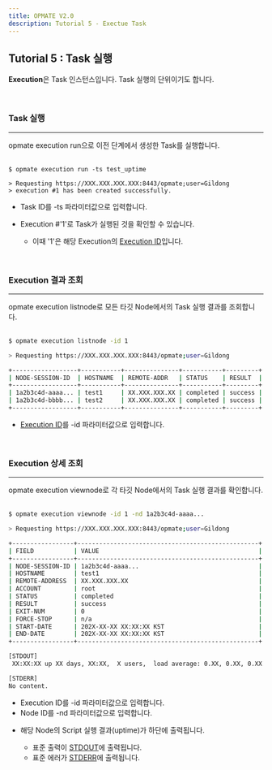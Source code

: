 ```yaml
---
title: OPMATE V2.0
description: Tutorial 5 - Exectue Task
---
```


## Tutorial 5 : Task 실행

**Execution**은 Task 인스턴스입니다. Task 실행의 단위이기도 합니다.

<br>

### Task 실행
- - -

<div><inline>opmate execution run</inline>으로 이전 단계에서 생성한 Task를 실행합니다.</div>

<br>

```
$ opmate execution run -ts test_uptime

> Requesting https://XXX.XXX.XXX.XXX:8443/opmate;user=Gildong
> execution #1 has been created successfully.
```

- <div>Task ID를 <inline>-ts</inline> 파라미터값으로 입력합니다.</div>

- Execution #'1'로 Task가 실행된 것을 확인할 수 있습니다. 
    - 이때 '1'은 해당 Execution의 <u>Execution ID</u>입니다.

<br>

### Execution 결과 조회
- - -

<div><inline>opmate execution listnode</inline>로 모든 타깃 Node에서의 Task 실행 결과를 조회합니다.</div>

<br>

```bash
$ opmate execution listnode -id 1

> Requesting https://XXX.XXX.XXX.XXX:8443/opmate;user=Gildong

+------------------+-----------+---------------+-----------+---------+
| NODE-SESSION-ID  | HOSTNAME  | REMOTE-ADDR   | STATUS    | RESULT  |
+------------------+-----------+---------------+-----------+---------+
| 1a2b3c4d-aaaa... | test1     | XX.XXX.XXX.XX | completed | success |
| 1a2b3c4d-bbbb... | test2     | XX.XXX.XXX.XX | completed | success |
+------------------+-----------+---------------+-----------+---------+
```

- <div><u>Execution ID</u>를 <inline>-id</inline> 파라미터값으로 입력합니다.</div>

<br>

### Execution 상세 조회
- - -

<div><inline>opmate execution viewnode</inline>로 각 타깃 Node에서의 Task 실행 결과를 확인합니다.</div>

<br>

```bash
$ opmate execution viewnode -id 1 -nd 1a2b3c4d-aaaa...

> Requesting https://XXX.XXX.XXX.XXX:8443/opmate;user=Gildong

+-----------------+--------------------------------------------------+
| FIELD           | VALUE                                            |
+-----------------+--------------------------------------------------+
| NODE-SESSION-ID | 1a2b3c4d-aaaa...                                 |
| HOSTNAME        | test1                                            |
| REMOTE-ADDRESS  | XX.XXX.XXX.XX                                    |
| ACCOUNT         | root                                             |
| STATUS          | completed                                        |
| RESULT          | success                                          |
| EXIT-NUM        | 0                                                |
| FORCE-STOP      | n/a                                              |
| START-DATE      | 202X-XX-XX XX:XX:XX KST                          |
| END-DATE        | 202X-XX-XX XX:XX:XX KST                          |
+-----------------+--------------------------------------------------+

[STDOUT]
 XX:XX:XX up XX days, XX:XX,  X users,  load average: 0.XX, 0.XX, 0.XX

[STDERR]
No content.

```

- <div>Execution ID를 <inline>-id</inline> 파라미터값으로 입력합니다.</div>

- <div>Node ID를 <inline>-nd</inline> 파라미터값으로 입력합니다.</div>

- 해당 Node의 Script 실행 결과(<inline>uptime</inline>)가 하단에 출력됩니다.
    - 표준 출력이 <u>STDOUT</u>에 출력됩니다.
    - 표준 에러가 <u>STDERR</u>에 출력됩니다.